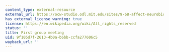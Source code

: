 ```yaml
---
content_type: external-resource
external_url: https://ocw-studio.odl.mit.edu/sites/9-68-affect-neurobiological-psychological-and-sociocultural-counterparts-of-feelings-spring-2013/type/page/edit/ed3f447f-93b2-f94f-d45f-a970e4baff4b/#Syllabus_10
has_external_license_warning: true
license: https://en.wikipedia.org/wiki/All_rights_reserved
status: ''
title: First group meeting
uid: 9f105d7f-2613-4b0a-b6bb-ccfa277606c5
wayback_url: ''
---
```

